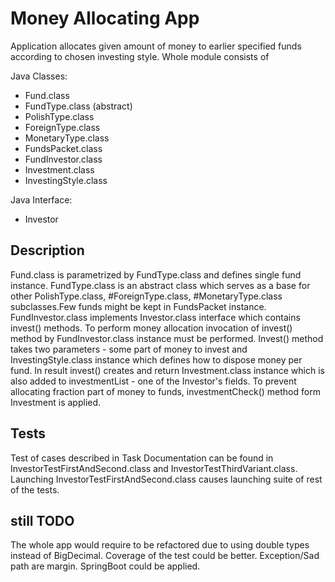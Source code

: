 Money Allocating App
====================
Application allocates given amount of money to earlier specified funds according to chosen investing style.
Whole module consists of 

Java Classes:
- Fund.class 
- FundType.class (abstract)
- PolishType.class
- ForeignType.class
- MonetaryType.class
- FundsPacket.class
- FundInvestor.class
- Investment.class
- InvestingStyle.class

Java Interface:
- Investor

Description
--------------------
Fund.class is parametrized by FundType.class and defines single fund instance. FundType.class is an abstract class which serves as a base for other PolishType.class, #ForeignType.class, #MonetaryType.class subclasses.Few funds might be kept in FundsPacket instance. FundInvestor.class implements Investor.class interface which contains invest() methods. To perform money allocation invocation of invest() method by FundInvestor.class instance 
must be performed. Invest() method takes two parameters - some part of money to invest and InvestingStyle.class instance which defines how to dispose money per fund. In result invest() creates and return Investment.class instance which is also added to investmentList - one of the Investor's fields. To prevent allocating fraction part of money to funds, investmentCheck() method form Investment is applied.

Tests
--------------------
Test of cases described in Task Documentation can be found in InvestorTestFirstAndSecond.class and InvestorTestThirdVariant.class.
Launching InvestorTestFirstAndSecond.class causes launching suite of rest of the tests.

still TODO
--------------------
The whole app would require to be refactored due to using double types instead of BigDecimal.
Coverage of the test could be better. Exception/Sad path are margin.
SpringBoot could be applied.



